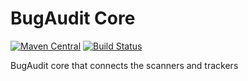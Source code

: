 # BugAudit Core
[![Maven Central](https://maven-badges.herokuapp.com/maven-central/me.shib.bugaudit/bugaudit-core/badge.svg)](https://maven-badges.herokuapp.com/maven-central/me.shib.bugaudit/bugaudit-core)
[![Build Status](https://gitlab.com/bugaudit/bugaudit-core/badges/master/pipeline.svg)](https://gitlab.com/bugaudit/bugaudit-core/pipelines)

BugAudit core that connects the scanners and trackers
